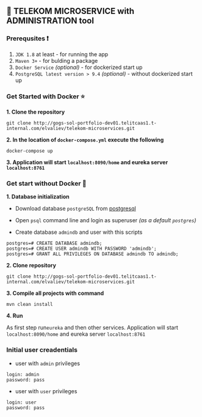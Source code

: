 ## :name_badge: TELEKOM MICROSERVICE with ADMINISTRATION tool

### Prerequsites :heavy_exclamation_mark:

 1. `JDK 1.8` at least - for running the app
 2. `Maven 3+`            - for bulding a package
 3. `Docker Service` *(optional)* -  for dockerized start up
 4. `PostgreSQL latest version > 9.4` *(optional)* - without dockerized start up

### Get Started with Docker :star:
 **1. Clone the repository**
 
`git clone http://gogs-sol-portfolio-dev01.telitcaas1.t-internal.com/elvaliev/telekom-microservices.git`

 **2. In the location of `docker-compose.yml` execute the following**
 
`docker-compose up`

 **3.  Application will start `localhost:8090/home` and eureka server `localhost:8761`**

### Get start without Docker :electric_plug:
**1. Database initialization**

* Download database `postgreSQL` from [postgresql](https://www.postgresql.org/download/)
* Open `psql` command line and login as superuser *(as a default `postgres`)*

* Create database `admindb` and user with this scripts

```
postgres=# CREATE DATABASE admindb;
postgres=# CREATE USER admindb WITH PASSWORD 'admindb';
postgres=# GRANT ALL PRIVILEGES ON DATABASE admindb TO admindb;
```

**2. Clone repository**

`git clone http://gogs-sol-portfolio-dev01.telitcaas1.t-internal.com/elvaliev/telekom-microservices.git`

**3. Compile all projects with command**

`mvn clean install`

**4. Run**

As first step run`eureka` and then other services. Application will start `localhost:8090/home` and eureka server `localhost:8761`

### Initial user creadentials

* user with `admin` privileges

```
login: admin
password: pass
```
* user with `user` privileges

```
login: user
password: pass
```
